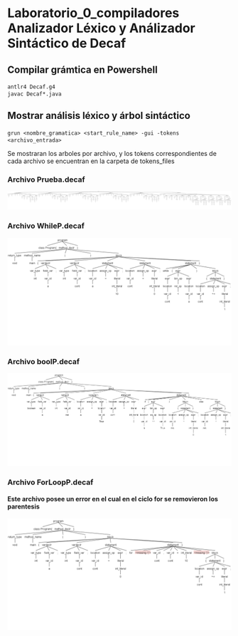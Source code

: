 # Laboratorio_0_compiladores Analizador Léxico y Análizador Sintáctico de Decaf

## Compilar grámtica en Powershell
```
antlr4 Decaf.g4
javac Decaf*.java
```

## Mostrar análisis léxico y árbol sintáctico
```
grun <nombre_gramatica> <start_rule_name> -gui -tokens <archivo_entrada>
```

Se mostraran los arboles por archivo, y los tokens correspondientes de cada archivo se encuentran en la carpeta de tokens_files

### Archivo Prueba.decaf

<p align="center">
  <img src="https://github.com/andresum97/Laboratorio_0_compiladores/blob/main/images/arbol_Prueba.png">
</p>


### Archivo WhileP.decaf

<p align="center">
  <img src="https://github.com/andresum97/Laboratorio_0_compiladores/blob/main/images/arbol_WhileP.png">
</p>



### Archivo boolP.decaf

<p align="center">
  <img src="https://github.com/andresum97/Laboratorio_0_compiladores/blob/main/images/arbol_boolP.png">
</p>

### Archivo ForLoopP.decaf
#### Este archivo posee un error en el cual en el ciclo for se removieron los parentesis

<p align="center">
  <img src="https://github.com/andresum97/Laboratorio_0_compiladores/blob/main/images/arbol_ForLoopP.png">
</p>

